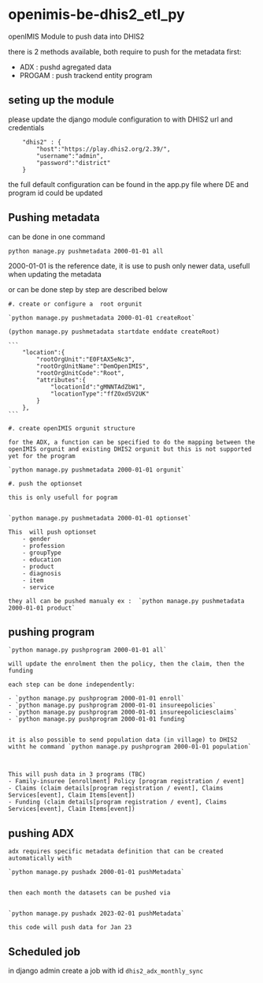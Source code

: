 # openimis-be-dhis2_etl_py

openIMIS Module to push data into DHIS2


there is 2 methods available, both require to push for the metadata first: 
- ADX : pushd agregated data
- PROGAM :  push trackend entity program


## seting up the module

please update the django module configuration to with DHIS2 url and credentials

```
    "dhis2" : {
        "host":"https://play.dhis2.org/2.39/",
        "username":"admin",
        "password":"district"
    }

```

the full default configuration can be found in the app.py file where DE and program id could be updated

## Pushing metadata

can be done in one command 

`python manage.py pushmetadata 2000-01-01 all`

2000-01-01 is the reference date, it is use to push only newer data, usefull when updating the metadata

or can be done step by step are described below

    #. create or configure a  root orgunit

    `python manage.py pushmetadata 2000-01-01 createRoot`

    (python manage.py pushmetadata startdate enddate createRoot)

    ```
        "location":{
            "rootOrgUnit":"E0FtAX5eNc3",
            "rootOrgUnitName":"DemOpenIMIS",
            "rootOrgUnitCode":"Root",
            "attributes":{
                "locationId":"gMNNTAdZbW1",
                "locationType":"ffZOxd5V2UK"
            }
        },
    ```

    #. create openIMIS orgunit structure

    for the ADX, a function can be specified to do the mapping between the openIMIS orgunit and existing DHIS2 orgunit but this is not supported yet for the program

    `python manage.py pushmetadata 2000-01-01 orgunit`

    #. push the optionset

    this is only usefull for pogram


    `python manage.py pushmetadata 2000-01-01 optionset`

    This  will push optionset
        - gender 
        - profession 
        - groupType 
        - education 
        - product 
        - diagnosis 
        - item
        - service

    they all can be pushed manualy ex :  `python manage.py pushmetadata 2000-01-01 product`


 
## pushing program 

    `python manage.py pushprogram 2000-01-01 all`

    will update the enrolment then the policy, then the claim, then the funding

    each step can be done independently: 

    - `python manage.py pushprogram 2000-01-01 enroll`
    - `python manage.py pushprogram 2000-01-01 insureepolicies`
    - `python manage.py pushprogram 2000-01-01 insureepoliciesclaims`
    - `python manage.py pushprogram 2000-01-01 funding`


    it is also possible to send population data (in village) to DHIS2 witht he command `python manage.py pushprogram 2000-01-01 population`



    This will push data in 3 programs (TBC)
    - Family-insuree [enrollment] Policy [program registration / event]
    - Claims (claim details[program registration / event], Claims Services[event], Claim Items[event])
    - Funding (claim details[program registration / event], Claims Services[event], Claim Items[event])




## pushing ADX

    adx requires specific metadata definition that can be created automatically with 

    `python manage.py pushadx 2000-01-01 pushMetadata`


    then each month the datasets can be pushed via 


    `python manage.py pushadx 2023-02-01 pushMetadata`

    this code will push data for Jan 23

   
## Scheduled job

in django admin create a job with id `dhis2_adx_monthly_sync`
